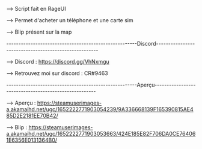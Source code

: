 --> Script fait en RageUI

--> Permet d'acheter un téléphone et une carte sim

--> Blip présent sur la map

------------------------------------------------------Discord------------------------------------------------------

--> Discord : https://discord.gg/VhNxmgu

--> Retrouvez moi sur discord : CR#9463

------------------------------------------------------Aperçu------------------------------------------------------

--> Aperçu : https://steamuserimages-a.akamaihd.net/ugc/1652222771903054239/9A336668139F165390815AE485D2E2181EE70B42/

--> Blip : https://steamuserimages-a.akamaihd.net/ugc/1652222771903053663/424E185E82F706DA0CE764061E6356E0131364B0/
